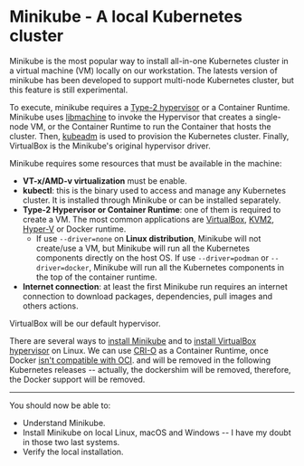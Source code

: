 # Minikube - A local Kubernetes cluster

Minikube is the most popular way to install all-in-one Kubernetes cluster in a virtual machine (VM) locally on our workstation. The latests version of minikube has been developed to support multi-node Kubernetes cluster, but this feature is still experimental.

To execute, minikube requires a [Type-2 hypervisor](https://en.wikipedia.org/wiki/Hypervisor#Classification) or a Container Runtime. Minikube uses [libmachine](https://github.com/docker/machine/tree/master/libmachine) to invoke the Hypervisor that creates a single-node VM, or the Container Runtime to run the Container that hosts the cluster. Then, [kubeadm](https://kubernetes.io/docs/setup/production-environment/tools/kubeadm/create-cluster-kubeadm/) is used to provision the Kubernetes cluster. Finally, VirtualBox is the Minikube's original hypervisor driver.

Minikube requires some resources that must be available in the machine:

- **VT-x/AMD-v virtualization** must be enable.
- **kubectl**: this is the binary used to access and manage any Kubernetes cluster. It is installed through Minikube or can be installed separately.
- **Type-2 Hypervisor or Container Runtime**: one of them is required to create a VM. The most common applications are [VirtualBox](https://www.virtualbox.org/wiki/Downloads), [KVM2](https://www.linux-kvm.org/page/Main_Page), [Hyper-V](https://docs.microsoft.com/en-us/virtualization/hyper-v-on-windows/quick-start/enable-hyper-v) or Docker runtime.
  - If use `--driver=none` on **Linux distribution**, Minikube will not create/use a VM, but Minikube will run all the Kubernetes components directly on the host OS. If use `--driver=podman` or `--driver=docker`, Minikube will run all the Kubernetes components in the top of the container runtime.
- **Internet connection**: at least the first Minikube run requires an internet connection to download packages, dependencies, pull images and others actions.

VirtualBox will be our default hypervisor.

There are several ways to [install Minikube](https://minikube.sigs.k8s.io/docs/start/) and to [install VirtualBox hypervisor](https://www.virtualbox.org/wiki/Linux_Downloads) on Linux. We can use [CRI-O](https://cri-o.io/) as a Container Runtime, once Docker [isn't compatible with OCI](https://kubernetes.io/blog/2020/12/02/dont-panic-kubernetes-and-docker/). and will be removed in the following Kubernetes releases -- actually, the dockershim will be removed, therefore, the Docker support will be removed.

---

You should now be able to:

- Understand Minikube.
- Install Minikube on local Linux, macOS and Windows -- I have my doubt in those two last systems.
- Verify the local installation.